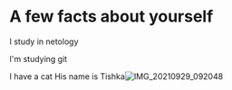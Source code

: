 # A few facts about yourself

I study in netology

I'm studying git

I have a cat
His name is Tishka![IMG_20210929_092048](https://user-images.githubusercontent.com/109951181/183590064-61515403-ccc6-4004-b4a1-cfe7166e4da6.jpg)
